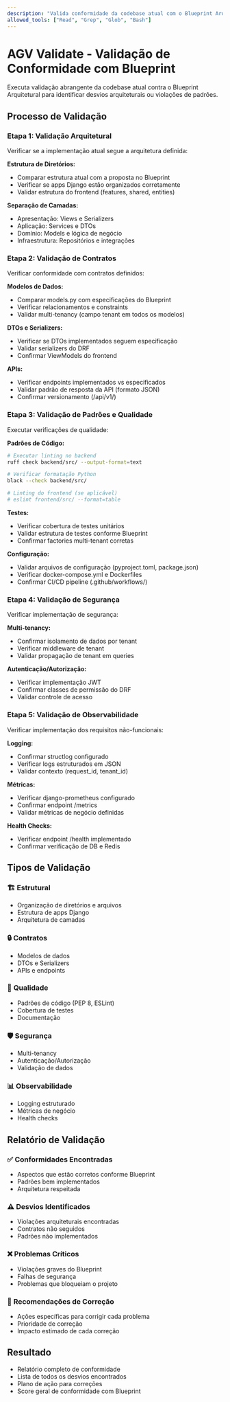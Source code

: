 ```yaml
---
description: "Valida conformidade da codebase atual com o Blueprint Arquitetural"
allowed_tools: ["Read", "Grep", "Glob", "Bash"]
---
```


# AGV Validate - Validação de Conformidade com Blueprint

Executa validação abrangente da codebase atual contra o Blueprint Arquitetural para identificar desvios arquiteturais ou violações de padrões.

## Processo de Validação

### Etapa 1: Validação Arquitetural
Verificar se a implementação atual segue a arquitetura definida:

**Estrutura de Diretórios:**
- Comparar estrutura atual com a proposta no Blueprint
- Verificar se apps Django estão organizados corretamente
- Validar estrutura do frontend (features, shared, entities)

**Separação de Camadas:**
- Apresentação: Views e Serializers
- Aplicação: Services e DTOs  
- Domínio: Models e lógica de negócio
- Infraestrutura: Repositórios e integrações

### Etapa 2: Validação de Contratos
Verificar conformidade com contratos definidos:

**Modelos de Dados:**
- Comparar models.py com especificações do Blueprint
- Verificar relacionamentos e constraints
- Validar multi-tenancy (campo tenant em todos os modelos)

**DTOs e Serializers:**
- Verificar se DTOs implementados seguem especificação
- Validar serializers do DRF
- Confirmar ViewModels do frontend

**APIs:**
- Verificar endpoints implementados vs especificados
- Validar padrão de resposta da API (formato JSON)
- Confirmar versionamento (/api/v1/)

### Etapa 3: Validação de Padrões e Qualidade
Executar verificações de qualidade:

**Padrões de Código:**
```bash
# Executar linting no backend
ruff check backend/src/ --output-format=text

# Verificar formatação Python
black --check backend/src/

# Linting do frontend (se aplicável)
# eslint frontend/src/ --format=table
```

**Testes:**
- Verificar cobertura de testes unitários
- Validar estrutura de testes conforme Blueprint
- Confirmar factories multi-tenant corretas

**Configuração:**
- Validar arquivos de configuração (pyproject.toml, package.json)
- Verificar docker-compose.yml e Dockerfiles
- Confirmar CI/CD pipeline (.github/workflows/)

### Etapa 4: Validação de Segurança
Verificar implementação de segurança:

**Multi-tenancy:**
- Confirmar isolamento de dados por tenant
- Verificar middleware de tenant
- Validar propagação de tenant em queries

**Autenticação/Autorização:**
- Verificar implementação JWT
- Confirmar classes de permissão do DRF
- Validar controle de acesso

### Etapa 5: Validação de Observabilidade
Verificar implementação dos requisitos não-funcionais:

**Logging:**
- Confirmar structlog configurado
- Verificar logs estruturados em JSON
- Validar contexto (request_id, tenant_id)

**Métricas:**
- Verificar django-prometheus configurado
- Confirmar endpoint /metrics
- Validar métricas de negócio definidas

**Health Checks:**
- Verificar endpoint /health implementado
- Confirmar verificação de DB e Redis

## Tipos de Validação

### 🏗️ **Estrutural**
- Organização de diretórios e arquivos
- Estrutura de apps Django
- Arquitetura de camadas

### 🔒 **Contratos**
- Modelos de dados
- DTOs e Serializers
- APIs e endpoints

### 📏 **Qualidade**
- Padrões de código (PEP 8, ESLint)
- Cobertura de testes
- Documentação

### 🛡️ **Segurança**
- Multi-tenancy
- Autenticação/Autorização
- Validação de dados

### 📊 **Observabilidade**
- Logging estruturado
- Métricas de negócio
- Health checks

## Relatório de Validação

### ✅ **Conformidades Encontradas**
- Aspectos que estão corretos conforme Blueprint
- Padrões bem implementados
- Arquitetura respeitada

### ⚠️ **Desvios Identificados** 
- Violações arquiteturais encontradas
- Contratos não seguidos
- Padrões não implementados

### ❌ **Problemas Críticos**
- Violações graves do Blueprint
- Falhas de segurança
- Problemas que bloqueiam o projeto

### 🔧 **Recomendações de Correção**
- Ações específicas para corrigir cada problema
- Prioridade de correção
- Impacto estimado de cada correção

## Resultado
- Relatório completo de conformidade
- Lista de todos os desvios encontrados
- Plano de ação para correções
- Score geral de conformidade com Blueprint